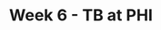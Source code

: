 ---
layout: game
title: Week 6 - TB at PHI
season: 2021
game_id: 2021_06_TB_PHI
away_team: TB
home_team: PHI
---